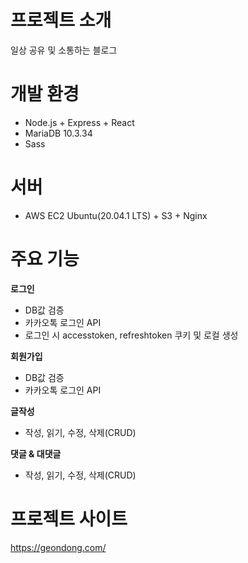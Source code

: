 # 프로젝트 소개
일상 공유 및 소통하는 블로그

# 개발 환경
- Node.js + Express + React
- MariaDB 10.3.34
- Sass

# 서버
- AWS EC2 Ubuntu(20.04.1 LTS) + S3 + Nginx 

# 주요 기능
 **로그인**
 - DB값 검증
 - 카카오톡 로그인 API
 - 로그인 시 accesstoken, refreshtoken 쿠키 및 로컬 생성
 
**회원가입**
 - DB값 검증
 - 카카오톡 로그인 API

**글작성**
 - 작성, 읽기, 수정, 삭제(CRUD)
 
 **댓글 & 대댓글**
 - 작성, 읽기, 수정, 삭제(CRUD)
# 프로젝트 사이트
https://geondong.com/
